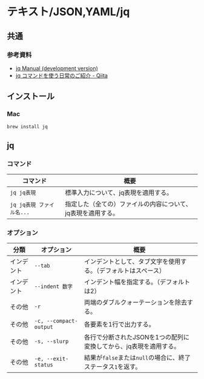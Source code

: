 # テキスト/JSON,YAML/jq

## 共通

### 参考資料

- [jq Manual (development version)](https://stedolan.github.io/jq/manual/)
- [jq コマンドを使う日常のご紹介 - Qiita](https://qiita.com/takeshinoda@github/items/2dec7a72930ec1f658af)

## インストール

### Mac

```bash
brew install jq
```

## jq

### コマンド

| コマンド                  | 概要                                                         |
| ------------------------- | ------------------------------------------------------------ |
| `jq jq表現`               | 標準入力について、jq表現を適用する。                         |
| `jq jq表現 ファイル名...` | 指定した（全ての）ファイルの内容について、jq表現を適用する。 |

### オプション

| 分類       | オプション             | 概要                                                         |
| ---------- | ---------------------- | ------------------------------------------------------------ |
| インデント | `--tab`                | インデントとして、タブ文字を使用する。（デフォルトはスペース） |
| インデント | `--indent 数字`        | インデント幅を指定する。（デフォルトは2）                    |
| その他     | `-r`                   | 両端のダブルクォーテーションを除去する。                     |
| その他     | `-c, --compact-output` | 各要素を1行で出力する。                                      |
| その他     | `-s, --slurp`          | 各行で分断されたJSONを1つの配列に変換してから、jq表現を適用する。 |
| その他     | `-e, --exit-status`    | 結果が`false`または`null`の場合に、終了ステータス`1`を返す。 |
